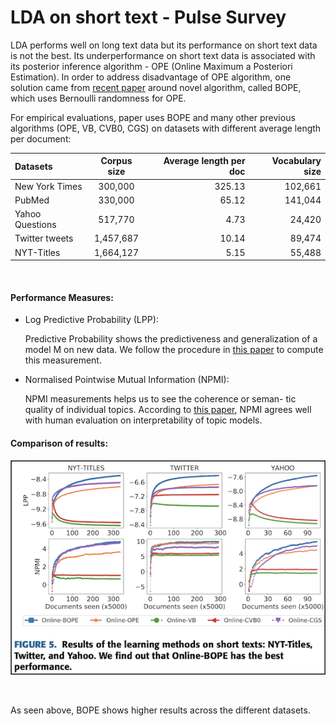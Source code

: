 # LDA on short text - Pulse Survey 
 
LDA performs well on long text data but its performance on short text data is not the best. Its underperformance on short text data is associated with its posterior inference algorithm - OPE (Online Maximum a Posteriori Estimation).
In order to address disadvantage of OPE algorithm, one solution came from [recent paper](https://ieeexplore.ieee.org/stamp/stamp.jsp?tp=&arnumber=9138369) around novel algorithm, called BOPE, which uses Bernoulli randomness for OPE.

For empirical evaluations, paper uses BOPE and many other previous algorithms (OPE, VB, CVB0, CGS) on datasets with different average length per document:

| Datasets       | Corpus size  | Average length per doc  | Vocabulary size|
| :------------- | :----------: | -----------: |-----------: |
| New York Times | 300,000   | 325.13    | 102,661 |
| PubMed | 330,000 | 65.12 | 141,044 |
| Yahoo Questions | 517,770 | 4.73 | 24,420 | 
| Twitter tweets | 1,457,687 | 10.14 | 89,474 | 
| NYT-Titles | 1,664,127 | 5.15 | 55,488 | 

&nbsp;
&nbsp;

#### Performance Measures:
- Log Predictive Probability (LPP):

    Predictive Probability shows the predictiveness and generalization of a model M on new data. We follow the procedure in [this paper](https://arxiv.org/pdf/1206.6425.pdf) to compute this measurement. 

- Normalised Pointwise Mutual Information (NPMI): 

    NPMI measurements helps us to see the coherence or seman- tic quality of individual topics. According to [this paper](https://www.ams.org/journals/tran/1943-054-03/S0002-9947-1943-0009263-7/S0002-9947-1943-0009263-7.pdf), NPMI agrees well with human evaluation on interpretability of topic models.

#### **Comparison of results:**

![s1](./screenshot-1.png)

&nbsp;
&nbsp;

As seen above, BOPE shows higher results across the different datasets.


